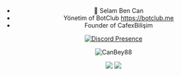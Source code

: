 <div align="center">



- 👋 Selam Ben Can
- Yönetim of BotClub https://botclub.me
- Founder of CafexBilişim

[![Discord Presence](https://lanyard.cnrad.dev/api/906847264616636446)](https://discord.com/users/906847264616636446)

<img src="https://komarev.com/ghpvc/?username=CanBey88&label=Numbers%20of%20visitors&color=0b04c7" alt="CanBey88" />

</div>
<h3My accounts;</h3>
<p align="center">
   <a href="https://discord.com/users/906847264616636446" target"blank_"><img src="https://img.shields.io/badge/discord%20-7289DA.svg?&style=for-the-badge&logo=discord&logoColor=white"></a>
    <a href="https://github.com/CanBey88" target"blank_"><img src="https://img.shields.io/badge/GitHub%20-191717.svg?&style=for-the-badge&logo=github&logoColor=white">
</a>
<!---a href="https://open.spotify.com/user/cafexbilisim.com" target"blank_"><img src="https://img.shields.io/badge/Spotify%20-1ed760.svg?&style=for-the-badge&logo=spotify&logoColor=white"></a--->
   
</details>

